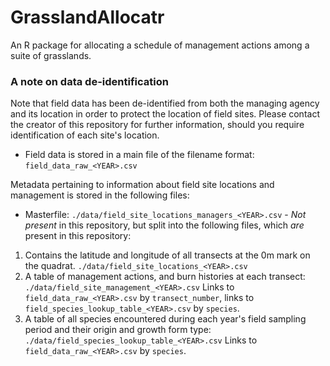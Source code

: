 # GrasslandAllocatr

An R package for allocating a schedule of management actions among a suite of grasslands.

### A note on data de-identification

Note that field data has been de-identified from both the managing agency and its location in order to protect the location of field sites. Please contact the creator of this repository for further information, should you require identification of each site's location.

- Field data is stored in a main file of the filename format: `field_data_raw_<YEAR>.csv`

Metadata pertaining to information about field site locations and management is stored in the following files:

- Masterfile: `./data/field_site_locations_managers_<YEAR>.csv` - *Not present* in this repository, but split into the following files, which *are* present in this repository:

1. Contains the latitude and longitude of all transects at the 0m mark on the quadrat. `./data/field_site_locations_<YEAR>.csv`
2. A table of management actions, and burn histories at each transect: `./data/field_site_management_<YEAR>.csv` Links to `field_data_raw_<YEAR>.csv` by `transect_number`, links to `field_species_lookup_table_<YEAR>.csv` by `species`.
3. A table of all species encountered during each year's field sampling period and their origin and growth form type: `./data/field_species_lookup_table_<YEAR>.csv` Links to `field_data_raw_<YEAR>.csv` by `species`.

